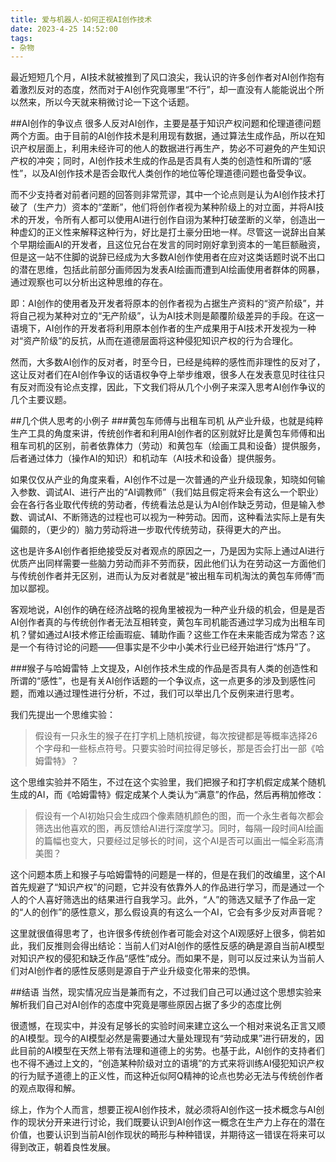 ```yaml
---
title: 爱与机器人-如何正视AI创作技术
date: 2023-4-25 14:52:00
tags: 
- 杂物
---
```

最近短短几个月，AI技术就被推到了风口浪尖，我认识的许多创作者对AI创作抱有着激烈反对的态度，然而对于AI创作究竟哪里“不行”，却一直没有人能能说出个所以然来，所以今天就来稍微讨论一下这个话题。
<!-- more -->
##AI创作的争议点
很多人反对AI创作，主要是基于知识产权问题和伦理道德问题两个方面。由于目前的AI创作技术是利用现有数据，通过算法生成作品，所以在知识产权层面上，利用未经许可的他人的数据进行再生产，势必不可避免的产生知识产权的冲突；同时，AI创作技术生成的作品是否具有人类的创造性和所谓的“感性”，以及AI创作技术是否会取代人类创作的地位等伦理道德问题也备受争议。

而不少支持者对前者问题的回答则非常荒谬，其中一个论点则是认为AI创作技术打破了（生产力）资本的“垄断”，他们将创作者视为某种阶级上的对立面，并将AI技术的开发，令所有人都可以使用AI进行创作自诩为某种打破垄断的义举，创造出一种虚幻的正义性来解释这种行为，好比是打土豪分田地一样。尽管这一说辞出自某个早期绘画AI的开发者，且这位兄台在发言的同时刚好拿到资本的一笔巨额融资，但是这一站不住脚的说辞已经成为大多数AI创作使用者在应对这类话题时说不出口的潜在思维，包括此前部分画师因为发表AI绘画而遭到AI绘画使用者群体的网暴，通过观察也可以分析出这种思维的存在。

即：AI创作的使用者及开发者将原本的创作者视为占据生产资料的“资产阶级”，并将自己视为某种对立的“无产阶级”，认为AI技术则是颠覆阶级差异的手段。在这一语境下，AI创作的开发者将利用原本创作者的生产成果用于AI技术开发视为一种对“资产阶级”的反抗，从而在道德层面将这种侵犯知识产权的行为合理化。

然而，大多数AI创作的反对者，时至今日，已经是纯粹的感性而非理性的反对了，这让反对者们在AI创作争议的话语权争夺上举步维艰，很多人在发表意见时往往只有反对而没有论点支撑，因此，下文我们将从几个小例子来深入思考AI创作争议的几个主要议题。

##几个供人思考的小例子
###黄包车师傅与出租车司机
从产业升级，也就是纯粹生产工具的角度来讲，传统创作者和利用AI创作者的区别就好比是黄包车师傅和出租车司机的区别，前者依靠体力（劳动）和黄包车（绘画工具和设备）提供服务，后者通过体力（操作AI的知识）和机动车（AI技术和设备）提供服务。

如果仅仅从产业的角度来看，AI创作不过是一次普通的产业升级现象，知晓如何输入参数、调试AI、进行产出的“AI调教师”（我们姑且假定将来会有这么一个职业）会在各行各业取代传统的劳动者，传统看法总是认为AI创作缺乏劳动，但是输入参数、调试AI、不断筛选的过程也可以视为一种劳动。因而，这种看法实际上是有失偏颇的，（更少的）脑力劳动将进一步取代传统劳动，获得更大的产出。

这也是许多AI创作者拒绝接受反对者观点的原因之一，乃是因为实际上通过AI进行优质产出同样需要一些脑力劳动而非不劳而获，因此他们认为在劳动这一方面他们与传统创作者并无区别，进而认为反对者就是“被出租车司机淘汰的黄包车师傅”而加以鄙视。

客观地说，AI创作的确在经济战略的视角里被视为一种产业升级的机会，但是是否AI创作者真的与传统创作者无法互相转变，黄包车司机能否通过学习成为出租车司机？譬如通过AI技术修正绘画瑕疵、辅助作画？这些工作在未来能否成为常态？这是一个有待讨论的问题——但事实是不少中小美术行业已经开始进行“炼丹”了。

###猴子与哈姆雷特
上文提及，AI创作技术生成的作品是否具有人类的创造性和所谓的“感性”，也是有关AI创作话题的一个争议点，这一点更多的涉及到感性问题，而难以通过理性进行分析，不过，我们可以举出几个反例来进行思考。

我们先提出一个思维实验：
>假设有一只永生的猴子在打字机上随机按键，每次按键都是等概率选择26个字母和一些标点符号。只要实验时间拉得足够长，那是否会打出一部《哈姆雷特》？

这个思维实验并不陌生，不过在这个实验里，我们把猴子和打字机假定成某个随机生成的AI，而《哈姆雷特》假定成某个人类认为“满意”的作品，然后再稍加修改：

>假设有一个AI初始只会生成四个像素随机颜色的图，而一个永生者每次都会筛选出他喜欢的图，再反馈给AI进行深度学习。同时，每隔一段时间AI绘画的篇幅也变大，只要经过足够长的时间，这个AI是否可以画出一幅全彩高清美图？

这个问题本质上和猴子与哈姆雷特的问题是一样的，但是在我们的改编里，这个AI首先规避了“知识产权”的问题，它并没有依靠外人的作品进行学习，而是通过一个人的个人喜好筛选出的结果进行自我学习。此外，“人”的筛选又赋予了作品一定的“人的创作”的感性意义，那么假设真的有这么一个AI，它会有多少反对声音呢？

这里就很值得思考了，也许很多传统创作者可能会对这个AI观感好上很多，倘若如此，我们反推则会得出结论：当前人们对AI创作的感性反感的确是源自当前AI模型对知识产权的侵犯和缺乏作品“感性”成分。而如果不是，则可以反过来认为当前人们对AI创作者的感性反感则是源自于产业升级变化带来的恐惧。

##结语
当然，现实情况应当是兼而有之，不过我们自己可以通过这个思想实验来解析我们自己对AI创作的态度中究竟是哪些原因占据了多少的态度比例

很遗憾，在现实中，并没有足够长的实验时间来建立这么一个相对来说名正言又顺的AI模型。现今的AI模型必然是需要通过大量处理现有“劳动成果”进行研发的，因此目前的AI模型在天然上带有法理和道德上的劣势。也基于此，AI创作的支持者们也不得不通过上文的，“创造某种阶级对立的语境”的方式来将训练AI侵犯知识产权的行为赋予道德上的正义性，而这种近似阿Q精神的论点也势必无法与传统创作者的观点取得和解。

综上，作为个人而言，想要正视AI创作技术，就必须将AI创作这一技术概念与AI创作的现状分开来进行讨论，我们既要认识到AI创作这一概念在生产力上存在的潜在价值，也要认识到当前AI创作现状的畸形与种种错误，并期待这一错误在将来可以得到改正，朝着良性发展。